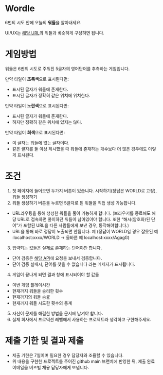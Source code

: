 # **Wordle**
6번의 시도 안에 오늘의 **워들**을 알아내세요.

UI/UX는 [해당 URL](https://www.nytimes.com/games/wordle/index.html)의 워들과 비슷하게 구성하면 됩니다.
# **게임방법**
워들은 6번의 시도로 주워진 5글자의 영어단어를 추측하는 게임입니다.

만약 타일이 **초록색**으로 표시된다면:
- 표시된 글자가 워들에 존재한다.
- 표시된 글자가 정확히 같은 위치에 위치한다.

만약 타일이 **노란색**으로 표시된다면:
- 표시된 글자가 워들에 존재한다.
- 하지만 정확히 같은 위치에 있지는 않다.

만약 타일이 **회색**으로 표시된다면:
- 이 글자는 워들에 없는 글자이다.
- 같은 글자를 둘 이상 제시했을 때 워들에 존재하는 개수보다 더 많은 경우에도 이렇게 표시된다.
# **조건**
1. 첫 페이지에 들어오면 두가지 버튼이 있습니다. 시작하기(정답은 WORLD로 고정), 워들 생성하기
2. 워들 생성하기 버튼을 누르면 5글자로 된 워들을 직접 생성 가능합니다.
- URL라우팅을 통해 생성한 워들을 풀이 가능하게 합니다. (브라우저를 종료해도 해당 URL로 접속하면 풀이하던 워들이 남아있어야 합니다. 또한 “해시(암호화)된 단어”가 포함된 URL을 다른 사람들에게 보낸 경우, 동작해야합니다.)
- URL을 통해 바로 정답이 노출되면 안됩니다. 예 (정답이 WORLD일 경우 잘못된 예 :localhost:xxxx/WORLD → 올바른 예 localhost:xxxx/AgagG)
3. 입력되는 값들은 실제로 존재하는 단어야만 합니다.
- 단어 검증은 [해당 API](https://dictionaryapi.dev/)에 요청을 보내서 검증합니다.
- 단어 검증 실패시, 단어를 찾을 수 없습니다 라는 메세지가 표시됩니다.
4. 게임이 끝나게 되면 결과 창에 표시되어야 할 값들
- 이번 게임 플레이시간
- 현재까지 워들을 승리한 횟수
- 현재까지의 워들 승률
- 현재까지 워들 시도한 횟수의 통계
5. 자신이 문제를 해결한 방법을 문서에 남겨야 합니다.
6.  실제 회사에서 프로덕션 레벨에서 사용하는 프로젝트라 생각하고 구현해주세요.
# **제출 기한 및 결과 제출**
- 제출 기한은 7일이며 필요한 경우 담당자와 조율할 수 있습니다.
- 위 내용을 구현한 프로젝트를 주어진 github main 브랜치에 반영한 뒤, 제출 완료 이메일을 버즈빌 채용 담당자에게 보냅니다.
